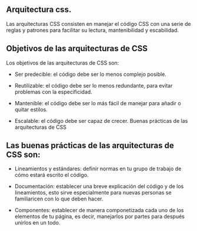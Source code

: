 ## Arquitectura css.

Las arquitecturas CSS consisten en manejar el código CSS con una serie de reglas y patrones para facilitar su lectura, mantenibilidad y escabilidad.

## Objetivos de las arquitecturas de CSS
Los objetivos de las arquitecturas de CSS son:

* Ser predecible: el código debe ser lo menos complejo posible.

* Reutilizable: el código debe ser lo menos redundante, para evitar problemas con la especificidad.

* Mantenible: el código debe ser lo más fácil de manejar para añadir o quitar estilos.

* Escalable: el código debe ser capaz de crecer.
Buenas prácticas de las arquitecturas de CSS

## Las buenas prácticas de las arquitecturas de CSS son:

* Lineamientos y estándares: definir normas en tu grupo de trabajo de cómo estará escrito el código.

* Documentación: establecer una breve explicación del código y de los lineamientos, esto sirve especialmente para nuevas personas se familiaricen con lo que deben hacer.
* Componentes: establecer de manera componetizada cada uno de los elementos de tu página, es decir, manejarlos por partes para después unirlos en un todo.